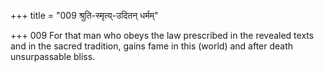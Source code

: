 +++
title = "009 श्रुति-स्मृत्य्-उदितन् धर्मम्"

+++
009	For that man who obeys the law prescribed in the revealed texts and in the sacred tradition, gains fame in this (world) and after death unsurpassable bliss.